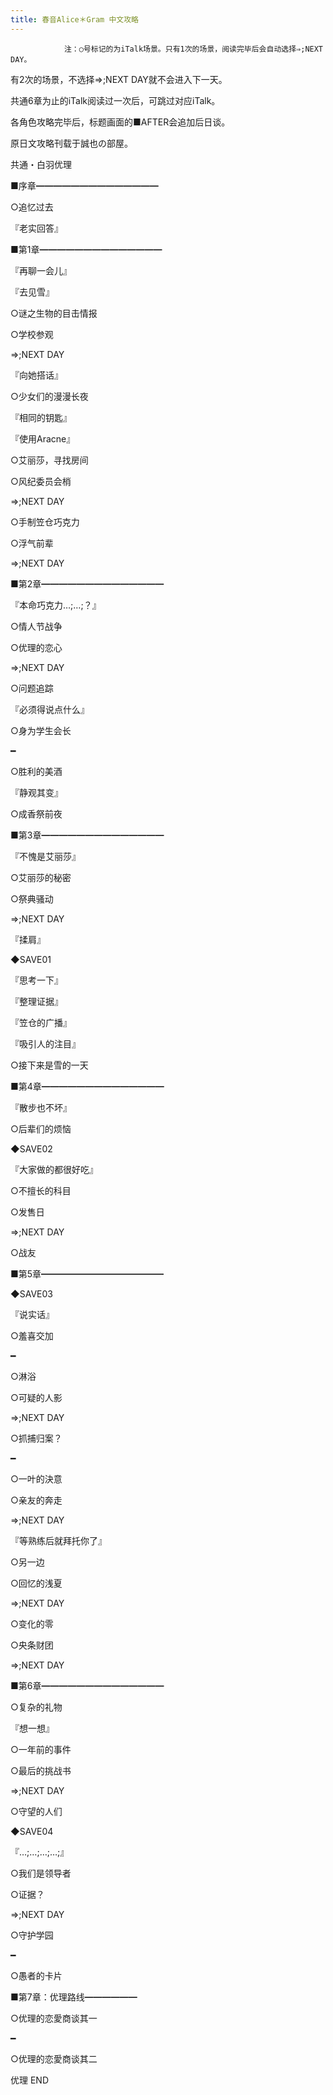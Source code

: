 ```yaml
---
title: 春音Alice＊Gram 中文攻略
---
```


                注：○号标记的为iTalk场景。只有1次的场景，阅读完毕后会自动选择⇒;NEXT DAY。

有2次的场景，不选择⇒;NEXT DAY就不会进入下一天。

共通6章为止的iTalk阅读过一次后，可跳过对应iTalk。

各角色攻略完毕后，标题画面的■AFTER会追加后日谈。

原日文攻略刊载于誠也の部屋。



共通・白羽优理



■序章━━━━━━━━━━━━━━

○追忆过去

『老实回答』



■第1章━━━━━━━━━━━━━━

『再聊一会儿』

『去见雪』

○谜之生物的目击情报

○学校参观

⇒;NEXT DAY

『向她搭话』

○少女们的漫漫长夜

『相同的钥匙』

『使用Aracne』

○艾丽莎，寻找房间

○风纪委员会梢

⇒;NEXT DAY

○手制笠仓巧克力

○浮气前辈

⇒;NEXT DAY



■第2章━━━━━━━━━━━━━━

『本命巧克力…;…;？』

○情人节战争

○优理的恋心

⇒;NEXT DAY

○问题追踪

『必须得说点什么』

○身为学生会长

━

○胜利的美酒

『静观其变』

○成香祭前夜



■第3章━━━━━━━━━━━━━━

『不愧是艾丽莎』

○艾丽莎的秘密

○祭典骚动

⇒;NEXT DAY

『揉肩』

◆SAVE01

『思考一下』

『整理证据』

『笠仓的广播』

『吸引人的注目』

○接下来是雪的一天



■第4章━━━━━━━━━━━━━━

『散步也不坏』

○后辈们的烦恼

◆SAVE02

『大家做的都很好吃』

○不擅长的科目

○发售日

⇒;NEXT DAY

○战友



■第5章━━━━━━━━━━━━━━

◆SAVE03

『说实话』

○羞喜交加

━

○淋浴

○可疑的人影

⇒;NEXT DAY

○抓捕归案？

━

○一叶的決意

○亲友的奔走

⇒;NEXT DAY

『等熟练后就拜托你了』

○另一边

○回忆的浅夏

⇒;NEXT DAY

○变化的零

○央条财团

⇒;NEXT DAY



■第6章━━━━━━━━━━━━━━

○复杂的礼物

『想一想』

○一年前的事件

○最后的挑战书

⇒;NEXT DAY

○守望的人们

◆SAVE04

『…;…;…;…;』

○我们是领导者

○证据？

⇒;NEXT DAY

○守护学园

━

○愚者的卡片



■第7章：优理路线━━━━━━

○优理的恋愛商谈其一

━

○优理的恋愛商谈其二



优理 END




              
